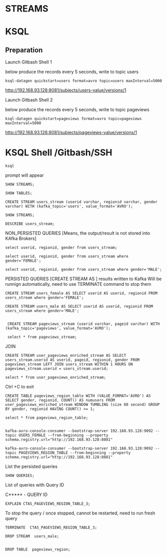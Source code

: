 
# STREAMS
 

# KSQL 

## Preparation

Launch Gitbash Shell 1

below produce the records every 5 seconds, write to topic users

```
ksql-datagen quickstart=users format=avro topic=users maxInterval=5000
```

http://192.168.93.128:8081/subjects/users-value/versions/1

Launch Gitbash Shell 2

below produce the records every 5 seconds, write to topic pageviews

```
ksql-datagen quickstart=pageviews format=avro topic=pageviews maxInterval=5000
```

http://192.168.93.128:8081/subjects/pageviews-value/versions/1

# KSQL Shell /Gitbash/SSH
```
ksql 
```
prompt will appear

```
SHOW STREAMS;

SHOW TABLES;

CREATE STREAM users_stream (userid varchar, regionid varchar, gender varchar) WITH (kafka_topic='users', value_format='AVRO');

SHOW STREAMS;

DESCRIBE users_stream;
```

NON_PERSISTED QUERIES [Means, the output/result is not stored into KAfka Brokers]

```
select userid, regionid, gender from users_stream;

select userid, regionid, gender from users_stream where gender='FEMALE';

select userid, regionid, gender from users_stream where gender='MALE';
```
PERSISTED QUERIES [CREATE STREAM AS ] results written to Kafka
Will be runnign automatically, need to use TERMINATE command to stop them

```
CREATE STREAM users_female AS SELECT userid AS userid, regionid FROM users_stream where gender='FEMALE';

CREATE STREAM users_male AS SELECT userid AS userid, regionid FROM users_stream where gender='MALE';


 CREATE STREAM pageviews_stream (userid varchar, pageid varchar) WITH (kafka_topic='pageviews', value_format='AVRO');
 
 select * from pageviews_stream;

```
JOIN

```
CREATE STREAM user_pageviews_enriched_stream AS SELECT users_stream.userid AS userid, pageid, regionid, gender FROM pageviews_stream LEFT JOIN users_stream WITHIN 1 HOURS ON pageviews_stream.userid = users_stream.userid;

select * from user_pageviews_enriched_stream;
```

Ctrl +C to exit
```
CREATE TABLE pageviews_region_table WITH (VALUE_FORMAT='AVRO') AS SELECT gender, regionid, COUNT() AS numusers FROM user_pageviews_enriched_stream WINDOW TUMBLING (size 60 second) GROUP BY gender, regionid HAVING COUNT() >= 1;

select * from pageviews_region_table;


kafka-avro-console-consumer --bootstrap-server 192.168.93.128:9092 --topic USERS_FEMALE --from-beginning --property schema.registry.url="http://192.168.93.128:8081"

kafka-avro-console-consumer --bootstrap-server 192.168.93.128:9092 --topic PAGEVIEWS_REGION_TABLE --from-beginning --property schema.registry.url="http://192.168.93.128:8081"
```

List the persisted queries
```
SHOW QUERIES;
```
List of queries with Query ID



C***** - QUERY ID

```
EXPLAIN CTAS_PAGEVIEWS_REGION_TABLE_3; 

```

To stop the query / once stopped, cannot be restarted, need to run fresh query
```
TERMINATE  CTAS_PAGEVIEWS_REGION_TABLE_3;

DROP STREAM  users_male; 


DROP TABLE  pageviews_region;
```
